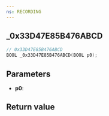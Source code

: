 ```yaml
---
ns: RECORDING
---
```

## _0x33D47E85B476ABCD

```c
// 0x33D47E85B476ABCD
BOOL _0x33D47E85B476ABCD(BOOL p0);
```


## Parameters
* **p0**: 

## Return value
